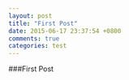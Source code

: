 ```yaml
---
layout: post
title: "First Post"
date: 2015-06-17 23:37:54 +0800
comments: true
categories: test
---
```


###First Post
